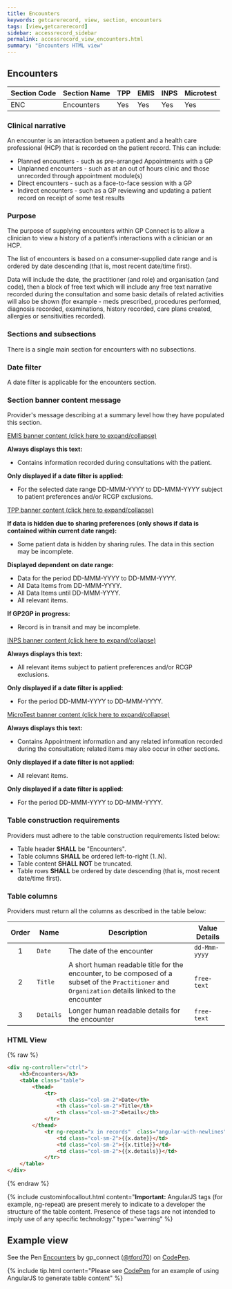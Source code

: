 ```yaml
---
title: Encounters
keywords: getcarerecord, view, section, encounters
tags: [view,getcarerecord]
sidebar: accessrecord_sidebar
permalink: accessrecord_view_encounters.html
summary: "Encounters HTML view"
---
```


## Encounters ##

| Section Code | Section Name | TPP | EMIS | INPS | Microtest |
| ------------ | ------------ |-----|------|------|-----------|
| ENC | Encounters | Yes | Yes | Yes | Yes |


### Clinical narrative ###

An encounter is an interaction between a patient and a health care professional (HCP) that is recorded on the patient record. This can include:

- Planned encounters - such as pre-arranged Appointments with a GP
- Unplanned encounters - such as at an out of hours clinic and those unrecorded through appointment module(s)
- Direct encounters - such as a face-to-face session with a GP
- Indirect encounters - such as a GP reviewing and updating a patient record on receipt of some test results


### Purpose ###

The purpose of supplying encounters within GP Connect is to allow a clinician to view a history of a patient’s interactions with a clinician or an HCP.

The list of encounters is based on a consumer-supplied date range and is ordered by date descending (that is, most recent date/time first).

Data will include the date, the practitioner (and role) and organisation (and code), then a block of free text which will include any free text narrative recorded during the consultation and some basic details of related activities will also be shown (for example - meds prescribed, procedures performed, diagnosis recorded, examinations, history recorded, care plans created, allergies or sensitivities recorded).


### Sections and subsections ###

There is a single main section for encounters with no subsections.


### Date filter ###

A date filter is applicable for the encounters section.


### Section banner content message ###

Provider's message describing at a summary level how they have populated this section.

<div class="panel-group" id="accordion">
                    <div class="panel panel-default">
                        <div class="panel-heading">
                                <a class="noCrossRef accordion-toggle" data-toggle="collapse" data-parent="#accordion" href="#collapseOne">EMIS banner content (click here to expand/collapse) </a>
						</div>
                        <div id="collapseOne" class="panel-collapse collapse noCrossRef">
                            <div class="panel-body">
								<p><b>Always displays this text:</b></p>
									<ul>
										<li>Contains information recorded during consultations with the patient.</li>
									</ul>
								<p><b>Only displayed if a date filter is applied:</b></p>
									<ul>
										<li>For the selected date range DD-MMM-YYYY to DD-MMM-YYYY subject to patient preferences and/or RCGP exclusions.</li>
									</ul>
                            </div>
                        </div>
                    </div>
                    <!-- /.panel -->
                    <div class="panel panel-default">
                        <div class="panel-heading">
                                <a class="noCrossRef accordion-toggle" data-toggle="collapse" data-parent="#accordion" href="#collapseTwo">TPP banner content (click here to expand/collapse)</a>
                        </div>
                        <div id="collapseTwo" class="panel-collapse collapse noCrossRef">
                            <div class="panel-body">
								<p><b>If data is hidden due to sharing preferences (only shows if data is contained within current date range):</b></p>
									<ul>
										<li>Some patient data is hidden by sharing rules. The data in this section may be incomplete.</li>
									</ul>
								<p><b>Displayed dependent on date range:</b></p>
									<ul>
										<li>Data for the period DD-MMM-YYYY to DD-MMM-YYYY.</li>
										<li>All Data Items from DD-MMM-YYYY.</li>
										<li>All Data Items until DD-MMM-YYYY.</li>
										<li>All relevant items.</li>
									</ul>
								<p><b>If GP2GP in progress:</b></p>
									<ul>
										<li>Record is in transit and may be incomplete.</li>
									</ul> 
                            </div>
                        </div>
                    </div>
                    <!-- /.panel -->
                    <div class="panel panel-default">
                        <div class="panel-heading">
                                <a class="noCrossRef accordion-toggle" data-toggle="collapse" data-parent="#accordion" href="#collapseThree">INPS banner content (click here to expand/collapse)</a>
                        </div>
                        <div id="collapseThree" class="panel-collapse collapse noCrossRef">
                            <div class="panel-body">
								<p><b>Always displays this text:</b></p>
									<ul>
										<li>All relevant items subject to patient preferences and/or RCGP exclusions.</li>
									</ul>
								<p><b>Only displayed if a date filter is applied:</b></p>
									<ul>
										<li>For the period DD-MMM-YYYY to DD-MMM-YYYY.</li>
									</ul>
                            </div>
                        </div>
                    </div>
                    <!-- /.panel -->
                    <div class="panel panel-default">
                        <div class="panel-heading">
                                <a class="noCrossRef accordion-toggle" data-toggle="collapse" data-parent="#accordion" href="#collapseFour">MicroTest banner content (click here to expand/collapse)</a>
                        </div>
                        <div id="collapseFour" class="panel-collapse collapse">
                            <div class="panel-body">
								<p><b>Always displays this text:</b></p>
									<ul>
										<li>Contains Appointment information and any related information recorded during the consultation; related items may also occur in other sections.</li>
									</ul>
								<p><b>Only displayed if a date filter is not applied:</b></p>
									<ul>
										<li>All relevant items.</li>
									</ul>	
								<p><b>Only displayed if a date filter is applied:</b></p>
									<ul>
										<li>For the period DD-MMM-YYYY to DD-MMM-YYYY.</li>
									</ul>
                            </div>
                        </div>
                    </div>
</div>


### Table construction requirements ###

Providers must adhere to the table construction requirements listed below:

- Table header **SHALL** be "Encounters".
- Table columns **SHALL** be ordered left-to-right (1..N).
- Table content **SHALL NOT** be truncated.
- Table rows **SHALL** be ordered by date descending (that is, most recent date/time first).


### Table columns ###

Providers must return all the columns as described in the table below:

| Order | Name | Description | Value Details |
| ----- | ---- | ----------- | ------------- |
| <center>1</center> | `Date` | The date of the encounter | `dd-Mmm-yyyy` |
| <center>2</center> | `Title`| A short human readable title for the encounter, to be composed of a subset of the `Practitioner` and `Organization` details linked to the encounter| `free-text` |
| <center>3</center> | `Details` | Longer human readable details for the encounter | `free-text` |


### HTML View ###

{% raw %}
```html
<div ng-controller="ctrl">
	<h3>Encounters</h3>
	<table class="table">
		<thead>
			<tr>
				<th class="col-sm-2">Date</th>
				<th class="col-sm-2">Title</th>
				<th class="col-sm-2">Details</th>
			</tr>
		</thead>
			<tr ng-repeat="x in records"  class="angular-with-newlines">
				<td class="col-sm-2">{{x.date}}</td>
				<td class="col-sm-2">{{x.title}}</td>
				<td class="col-sm-2">{{x.details}}</td>
			</tr>
	</table>
</div>
```
{% endraw %}

{% include custominfocallout.html content="**Important:** AngularJS tags (for example, ng-repeat) are present merely to indicate to a developer the structure of the table content. Presence of these tags are not intended to imply use of any specific technology." type="warning" %}

## Example view ##

<p data-height="930" data-theme-id="light" data-slug-hash="JMdYpm" data-default-tab="result" data-user="tford70" data-embed-version="2" data-pen-title="Encounters" class="codepen">See the Pen <a href="https://codepen.io/tford70/pen/JMdYpm/">Encounters</a> by gp_connect (<a href="https://codepen.io/tford70">@tford70</a>) on <a href="https://codepen.io">CodePen</a>.</p>
<script async src="https://production-assets.codepen.io/assets/embed/ei.js"></script>

{% include tip.html content="Please see [CodePen](https://codepen.io/gpconnect/pen/JMdYpm) for an example of using AngularJS to generate table content" %}
